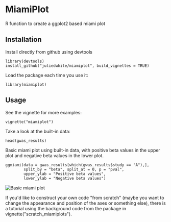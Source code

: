 # MiamiPlot
 R function to create a ggplot2 based miami plot

## Installation
Install directly from github using devtools
```
library(devtools)
install_github("juliedwhite/miamiplot", build_vignettes = TRUE)
```
Load the package each time you use it:
```
library(miamiplot)
```

## Usage
See the vignette for more examples:
```
vignette("miamiplot")
```

Take a look at the built-in data:
```
head(gwas_results)
```

Basic miami plot using built-in data, with positive beta values in the upper
plot and negative beta values in the lower plot.
```
ggmiami(data = gwas_results[which(gwas_results$study == "A"),], 
        split_by = "beta", split_at = 0, p = "pval", 
        upper_ylab = "Positive beta values",
        lower_ylab = "Negative beta values")
```
![](/basic_miami.jpg?raw=true "Basic miami plot")

If you'd like to construct your own code "from scratch" (maybe you want to 
change the appearance and position of the axes or something else), there is
a tutorial using the background code from the package in 
vignette("scratch_miamiplots").
